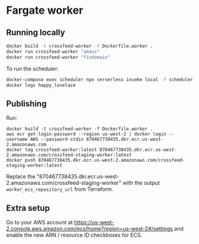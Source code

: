
# Fargate worker

## Running locally

```bash
docker build -t crossfeed-worker -f Dockerfile.worker .
docker run crossfeed-worker "amass"
docker run crossfeed-worker "findomain"
```

To run the scheduler:

```bash
docker-compose exec scheduler npx serverless invoke local -f scheduler && docker ps -a | head -n 2
docker logs happy_lovelace
```

## Publishing

Run:

```
docker build -t crossfeed-worker -f Dockerfile.worker .
aws ecr get-login-password --region us-west-2 | docker login --username AWS --password-stdin 870467738435.dkr.ecr.us-west-2.amazonaws.com
docker tag crossfeed-worker:latest 870467738435.dkr.ecr.us-west-2.amazonaws.com/crossfeed-staging-worker:latest
docker push 870467738435.dkr.ecr.us-west-2.amazonaws.com/crossfeed-staging-worker:latest
```

Replace the "870467738435.dkr.ecr.us-west-2.amazonaws.com/crossfeed-staging-worker" with the output `worker_ecs_repository_url` from Terraform.

## Extra setup

Go to your AWS account at https://us-west-2.console.aws.amazon.com/ecs/home?region=us-west-2#/settings and enable the new ARN / resource ID checkboxes for ECS.